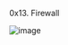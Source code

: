 0x13. Firewall



![image](https://user-images.githubusercontent.com/110098940/232746203-62610865-f5e5-4e35-a0ee-ed8d2bcfe974.png)

